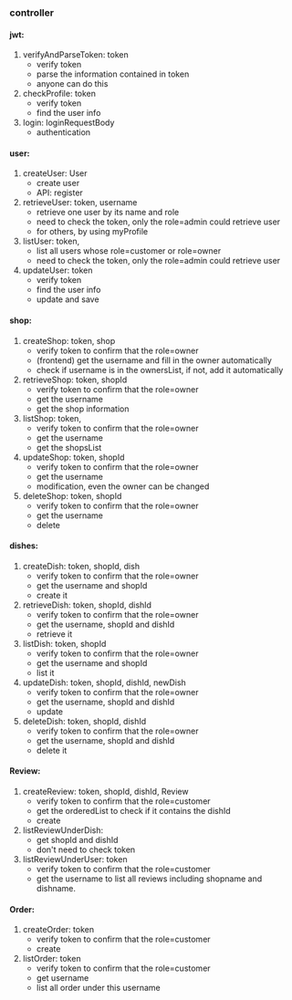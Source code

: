 ### controller
#### jwt:
1. verifyAndParseToken: token
   - verify token
   - parse the information contained in token
   - anyone can do this
2. checkProfile: token
   - verify token
   - find the user info
3. login: loginRequestBody
   - authentication

#### user:
1. createUser: User
   - create user
   - API: register
2. retrieveUser: token, username
   - retrieve one user by its name and role
   - need to check the token, only the role=admin could retrieve user
   - for others, by using myProfile
3. listUser: token,
   - list all users whose role=customer or role=owner
   - need to check the token, only the role=admin could retrieve user
4. updateUser: token
   - verify token
   - find the user info
   - update and save

#### shop:
1. createShop: token, shop
   - verify token to confirm that the role=owner
   - (frontend) get the username and fill in the owner automatically
   - check if username is in the ownersList, if not, add it automatically
2. retrieveShop: token, shopId
   - verify token to confirm that the role=owner
   - get the username
   - get the shop information
3. listShop: token,
   - verify token to confirm that the role=owner
   - get the username
   - get the shopsList
4. updateShop: token, shopId
   - verify token to confirm that the role=owner
   - get the username
   - modification, even the owner can be changed
5. deleteShop: token, shopId
   - verify token to confirm that the role=owner
   - get the username
   - delete

#### dishes:
1. createDish: token, shopId, dish
   - verify token to confirm that the role=owner
   - get the username and shopId
   - create it
2. retrieveDish: token, shopId, dishId
   - verify token to confirm that the role=owner
   - get the username, shopId and dishId
   - retrieve it
3. listDish: token, shopId
   - verify token to confirm that the role=owner
   - get the username and shopId
   - list it
4. updateDish: token, shopId, dishId, newDish
   - verify token to confirm that the role=owner
   - get the username, shopId and dishId
   - update
5. deleteDish: token, shopId, dishId
   - verify token to confirm that the role=owner
   - get the username, shopId and dishId
   - delete it

#### Review:
1. createReview: token, shopId, dishId, Review
   - verify token to confirm that the role=customer
   - get the orderedList to check if it contains the dishId
   - create
2. listReviewUnderDish:
   - get shopId and dishId
   - don't need to check token
3. listReviewUnderUser: token
   - verify token to confirm that the role=customer
   - get the username to list all reviews including shopname and dishname.

#### Order:
1. createOrder: token
   - verify token to confirm that the role=customer
   - create
2. listOrder: token
   - verify token to confirm that the role=customer
   - get username
   - list all order under this username

